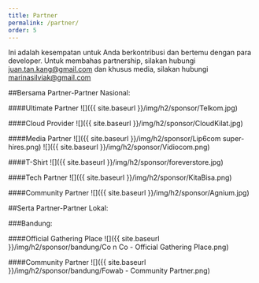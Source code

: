```yaml
---
title: Partner
permalink: /partner/
order: 5
---
```


Ini adalah kesempatan untuk Anda berkontribusi dan bertemu dengan para developer.
Untuk membahas partnership, silakan hubungi juan.tan.kang@gmail.com
dan khusus media, silakan hubungi marinasilviak@gmail.com

##Bersama Partner-Partner Nasional:

####Ultimate Partner
![]({{ site.baseurl }}/img/h2/sponsor/Telkom.jpg)

####Cloud Provider
![]({{ site.baseurl }}/img/h2/sponsor/CloudKilat.jpg)

####Media Partner
![]({{ site.baseurl }}/img/h2/sponsor/Lip6com super-hires.png)
![]({{ site.baseurl }}/img/h2/sponsor/Vidiocom.png)

####T-Shirt
![]({{ site.baseurl }}/img/h2/sponsor/foreverstore.jpg)

####Tech Partner
![]({{ site.baseurl }}/img/h2/sponsor/KitaBisa.png)

####Community Partner
![]({{ site.baseurl }}/img/h2/sponsor/Agnium.jpg)

##Serta Partner-Partner Lokal:

###Bandung:

####Official Gathering Place
![]({{ site.baseurl }}/img/h2/sponsor/bandung/Co n Co - Official Gathering Place.png)

####Community Partner
![]({{ site.baseurl }}/img/h2/sponsor/bandung/Fowab - Community Partner.png)
